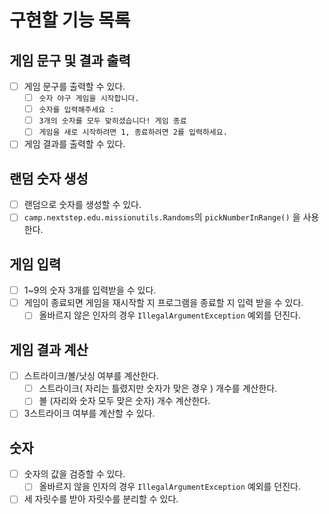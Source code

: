 # 구현할 기능 목록

## 게임 문구 및 결과 출력

- [ ] 게임 문구를 출력할 수 있다.
    - [ ] `숫자 야구 게임을 시작합니다.`
    - [ ] `숫자를 입력해주세요 :`
    - [ ] `3개의 숫자를 모두 맞히셨습니다! 게임 종료`
    - [ ] `게임을 새로 시작하려면 1, 종료하려면 2를 입력하세요.`
- [ ] 게임 결과를 출력할 수 있다.

## 랜덤 숫자 생성

- [ ]  랜덤으로 숫자를 생성할 수 있다.
- [ ] `camp.nextstep.edu.missionutils.Randoms`의 `pickNumberInRange()` 을 사용한다.

## 게임 입력

- [ ] 1~9의 숫자 3개를 입력받을 수 있다.
- [ ] 게임이 종료되면 게임을 재시작할 지 프로그램을 종료할 지 입력 받을 수 있다.
    - [ ] 올바르지 않은 인자의 경우 `IllegalArgumentException` 예외를 던진다.

## 게임 결과 계산

- [ ] 스트라이크/볼/낫싱 여부를 계산한다.
    - [ ] 스트라이크( 자리는 틀렸지만 숫자가 맞은 경우 ) 개수를 계산한다.
    - [ ] 볼 (자리와 숫자 모두 맞은 숫자) 개수 계산한다.
- [ ] 3스트라이크 여부를 계산할 수 있다.

## 숫자

- [ ] 숫자의 값을 검증할 수 있다.
    - [ ] 올바르지 않을 인자의 경우 `IllegalArgumentException` 예외를 던진다.
- [ ] 세 자릿수를 받아 자릿수를 분리할 수 있다.
